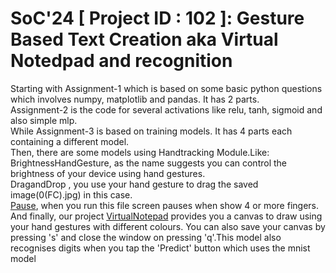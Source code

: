 # SoC'24 [ Project ID : 102 ]: Gesture Based Text Creation aka Virtual Notedpad and recognition
Starting with Assignment-1 which is based on some basic python questions which involves numpy, matplotlib and pandas. It has 2 parts.  
Assignment-2 is the code for several activations like relu, tanh, sigmoid and also simple mlp.  
While Assignment-3 is based on training models. It has 4 parts each containing a different model.  
Then, there are some models using Handtracking Module.Like:  
BrightnessHandGesture, as the name suggests you can control the brightness of your device using hand gestures.  
DragandDrop , you use your hand gesture to drag the saved image(0(FC).jpg) in this case.  
[Pause](Pause.py), when you run this file screen pauses when show 4 or more fingers.  
And finally, our project [VirtualNotepad](VirtualNotepad.py) provides you a canvas to draw using your hand gestures with different colours.
You can also save your canvas by pressing 's' and close the window on pressing 'q'.This model also recognises digits when you tap the 'Predict' button which uses the mnist model
